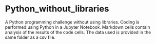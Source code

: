 # Python_without_libraries

A Python programming challenge without using libraries. 
Coding is performed using Python in a Jupyter Notebook. 
Markdown cells contain analysis of the results of the code cells. 
The data used is provided in the same folder as a csv file. 
